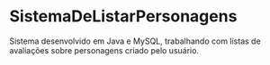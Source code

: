# SistemaDeListarPersonagens
Sistema desenvolvido em Java e MySQL, trabalhando com listas de avaliações sobre personagens criado pelo usuário.
